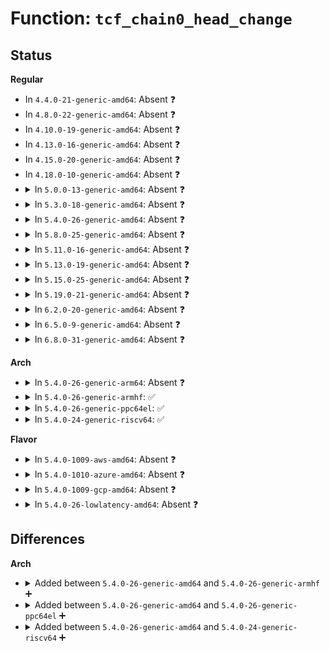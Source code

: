 # Function: <code>tcf_chain0_head_change</code>

## Status
<b>Regular</b>
<ul>
<li>
In <code>4.4.0-21-generic-amd64</code>: Absent ❓
</li>
<li>
In <code>4.8.0-22-generic-amd64</code>: Absent ❓
</li>
<li>
In <code>4.10.0-19-generic-amd64</code>: Absent ❓
</li>
<li>
In <code>4.13.0-16-generic-amd64</code>: Absent ❓
</li>
<li>
In <code>4.15.0-20-generic-amd64</code>: Absent ❓
</li>
<li>
In <code>4.18.0-10-generic-amd64</code>: Absent ❓
</li>
<li>
<details>
<summary>In <code>5.0.0-13-generic-amd64</code>: Absent ❓</summary>

```json
{
  "name": "tcf_chain0_head_change",
  "collision_type": "Unique Static",
  "inline_type": "Full",
  "funcs": [
    {
      "addr": 18446744071588287634,
      "name": "tcf_chain0_head_change",
      "external": false,
      "loc": "net/sched/cls_api.c:226",
      "file": "net/sched/cls_api.c",
      "inline": "not declared, inlined",
      "caller_inline": [
        "net/sched/cls_api.c:tc_new_tfilter",
        "net/sched/cls_api.c:tcf_chain_flush"
      ],
      "caller_func": []
    }
  ],
  "symbols": []
}
```
</details>
</li>
<li>
<details>
<summary>In <code>5.3.0-18-generic-amd64</code>: Absent ❓</summary>

```json
{
  "name": "tcf_chain0_head_change",
  "collision_type": "Unique Static",
  "inline_type": "Selective",
  "funcs": [
    {
      "addr": 18446744071588665856,
      "name": "tcf_chain0_head_change",
      "external": false,
      "loc": "net/sched/cls_api.c:323",
      "file": "net/sched/cls_api.c",
      "inline": "not declared, inlined",
      "caller_inline": [],
      "caller_func": [
        "net/sched/cls_api.c:tc_del_tfilter",
        "net/sched/cls_api.c:tc_new_tfilter",
        "net/sched/cls_api.c:tcf_chain_tp_delete_empty",
        "net/sched/cls_api.c:tcf_chain_flush"
      ]
    }
  ],
  "symbols": [
    {
      "addr": 18446744071588665856,
      "name": "tcf_chain0_head_change.isra.0",
      "section": ".text",
      "bind": "STB_LOCAL",
      "size": 97
    }
  ]
}
```
</details>
</li>
<li>
<details>
<summary>In <code>5.4.0-26-generic-amd64</code>: Absent ❓</summary>

```json
{
  "name": "tcf_chain0_head_change",
  "collision_type": "Unique Static",
  "inline_type": "Selective",
  "funcs": [
    {
      "addr": 18446744071588888816,
      "name": "tcf_chain0_head_change",
      "external": false,
      "loc": "net/sched/cls_api.c:374",
      "file": "net/sched/cls_api.c",
      "inline": "not declared, inlined",
      "caller_inline": [],
      "caller_func": [
        "net/sched/cls_api.c:tc_del_tfilter",
        "net/sched/cls_api.c:tc_new_tfilter",
        "net/sched/cls_api.c:tcf_chain_tp_delete_empty",
        "net/sched/cls_api.c:tcf_chain_flush",
        "net/sched/cls_api.c:tcf_chain_flush"
      ]
    }
  ],
  "symbols": [
    {
      "addr": 18446744071588888816,
      "name": "tcf_chain0_head_change.isra.0",
      "section": ".text",
      "bind": "STB_LOCAL",
      "size": 97
    }
  ]
}
```
</details>
</li>
<li>
<details>
<summary>In <code>5.8.0-25-generic-amd64</code>: Absent ❓</summary>

```json
{
  "name": "tcf_chain0_head_change",
  "collision_type": "Unique Static",
  "inline_type": "Selective",
  "funcs": [
    {
      "addr": 18446744071589773984,
      "name": "tcf_chain0_head_change",
      "external": false,
      "loc": "net/sched/cls_api.c:375",
      "file": "net/sched/cls_api.c",
      "inline": "not declared, inlined",
      "caller_inline": [],
      "caller_func": [
        "net/sched/cls_api.c:tc_del_tfilter",
        "net/sched/cls_api.c:tcf_chain_tp_delete_empty",
        "net/sched/cls_api.c:tcf_chain_tp_insert_unique",
        "net/sched/cls_api.c:tcf_chain_flush",
        "net/sched/cls_api.c:tcf_chain_flush"
      ]
    }
  ],
  "symbols": [
    {
      "addr": 18446744071589773984,
      "name": "tcf_chain0_head_change.isra.0",
      "section": ".text",
      "bind": "STB_LOCAL",
      "size": 97
    }
  ]
}
```
</details>
</li>
<li>
<details>
<summary>In <code>5.11.0-16-generic-amd64</code>: Absent ❓</summary>

```json
{
  "name": "tcf_chain0_head_change",
  "collision_type": "Unique Static",
  "inline_type": "Selective",
  "funcs": [
    {
      "addr": 18446744071589809216,
      "name": "tcf_chain0_head_change",
      "external": false,
      "loc": "net/sched/cls_api.c:375",
      "file": "net/sched/cls_api.c",
      "inline": "not declared, inlined",
      "caller_inline": [],
      "caller_func": [
        "net/sched/cls_api.c:tc_del_tfilter",
        "net/sched/cls_api.c:tcf_chain_tp_delete_empty",
        "net/sched/cls_api.c:tcf_chain_tp_insert_unique",
        "net/sched/cls_api.c:tcf_chain_flush",
        "net/sched/cls_api.c:tcf_chain_flush"
      ]
    }
  ],
  "symbols": [
    {
      "addr": 18446744071589809216,
      "name": "tcf_chain0_head_change.isra.0",
      "section": ".text",
      "bind": "STB_LOCAL",
      "size": 97
    }
  ]
}
```
</details>
</li>
<li>
<details>
<summary>In <code>5.13.0-19-generic-amd64</code>: Absent ❓</summary>

```json
{
  "name": "tcf_chain0_head_change",
  "collision_type": "Unique Static",
  "inline_type": "Selective",
  "funcs": [
    {
      "addr": 18446744071589713904,
      "name": "tcf_chain0_head_change",
      "external": false,
      "loc": "net/sched/cls_api.c:375",
      "file": "net/sched/cls_api.c",
      "inline": "not declared, inlined",
      "caller_inline": [],
      "caller_func": [
        "net/sched/cls_api.c:tc_del_tfilter",
        "net/sched/cls_api.c:tcf_chain_tp_delete_empty",
        "net/sched/cls_api.c:tcf_chain_tp_insert_unique",
        "net/sched/cls_api.c:tcf_chain_flush",
        "net/sched/cls_api.c:tcf_chain_flush"
      ]
    }
  ],
  "symbols": [
    {
      "addr": 18446744071589713904,
      "name": "tcf_chain0_head_change.isra.0",
      "section": ".text",
      "bind": "STB_LOCAL",
      "size": 97
    }
  ]
}
```
</details>
</li>
<li>
<details>
<summary>In <code>5.15.0-25-generic-amd64</code>: Absent ❓</summary>

```json
{
  "name": "tcf_chain0_head_change",
  "collision_type": "Unique Static",
  "inline_type": "Selective",
  "funcs": [
    {
      "addr": 18446744071590471424,
      "name": "tcf_chain0_head_change",
      "external": false,
      "loc": "net/sched/cls_api.c:375",
      "file": "net/sched/cls_api.c",
      "inline": "not declared, inlined",
      "caller_inline": [],
      "caller_func": [
        "net/sched/cls_api.c:tc_del_tfilter",
        "net/sched/cls_api.c:tcf_chain_tp_delete_empty",
        "net/sched/cls_api.c:tcf_chain_tp_insert_unique",
        "net/sched/cls_api.c:tcf_chain_flush",
        "net/sched/cls_api.c:tcf_chain_flush"
      ]
    }
  ],
  "symbols": [
    {
      "addr": 18446744071590471424,
      "name": "tcf_chain0_head_change.isra.0",
      "section": ".text",
      "bind": "STB_LOCAL",
      "size": 97
    }
  ]
}
```
</details>
</li>
<li>
<details>
<summary>In <code>5.19.0-21-generic-amd64</code>: Absent ❓</summary>

```json
{
  "name": "tcf_chain0_head_change",
  "collision_type": "Unique Static",
  "inline_type": "Selective",
  "funcs": [
    {
      "addr": 18446744071592074720,
      "name": "tcf_chain0_head_change",
      "external": false,
      "loc": "net/sched/cls_api.c:392",
      "file": "net/sched/cls_api.c",
      "inline": "not declared, inlined",
      "caller_inline": [],
      "caller_func": [
        "net/sched/cls_api.c:tc_del_tfilter",
        "net/sched/cls_api.c:tcf_chain_tp_delete_empty",
        "net/sched/cls_api.c:tcf_chain_tp_insert_unique",
        "net/sched/cls_api.c:tcf_chain_flush",
        "net/sched/cls_api.c:tcf_chain_flush"
      ]
    }
  ],
  "symbols": [
    {
      "addr": 18446744071592074720,
      "name": "tcf_chain0_head_change.isra.0",
      "section": ".text",
      "bind": "STB_LOCAL",
      "size": 121
    }
  ]
}
```
</details>
</li>
<li>
<details>
<summary>In <code>6.2.0-20-generic-amd64</code>: Absent ❓</summary>

```json
{
  "name": "tcf_chain0_head_change",
  "collision_type": "Unique Static",
  "inline_type": "Selective",
  "funcs": [
    {
      "addr": 18446744071593895104,
      "name": "tcf_chain0_head_change",
      "external": false,
      "loc": "net/sched/cls_api.c:394",
      "file": "net/sched/cls_api.c",
      "inline": "not declared, inlined",
      "caller_inline": [],
      "caller_func": [
        "net/sched/cls_api.c:tc_del_tfilter",
        "net/sched/cls_api.c:tcf_chain_tp_delete_empty",
        "net/sched/cls_api.c:tcf_chain_tp_insert_unique",
        "net/sched/cls_api.c:tcf_chain_flush",
        "net/sched/cls_api.c:tcf_chain_flush"
      ]
    }
  ],
  "symbols": [
    {
      "addr": 18446744071593895104,
      "name": "tcf_chain0_head_change.isra.0",
      "section": ".text",
      "bind": "STB_LOCAL",
      "size": 121
    }
  ]
}
```
</details>
</li>
<li>
<details>
<summary>In <code>6.5.0-9-generic-amd64</code>: Absent ❓</summary>

```json
{
  "name": "tcf_chain0_head_change",
  "collision_type": "Unique Static",
  "inline_type": "Selective",
  "funcs": [
    {
      "addr": 18446744071594270064,
      "name": "tcf_chain0_head_change",
      "external": false,
      "loc": "net/sched/cls_api.c:496",
      "file": "net/sched/cls_api.c",
      "inline": "not declared, inlined",
      "caller_inline": [],
      "caller_func": [
        "net/sched/cls_api.c:tc_del_tfilter",
        "net/sched/cls_api.c:tcf_chain_tp_delete_empty",
        "net/sched/cls_api.c:tcf_chain_tp_insert_unique",
        "net/sched/cls_api.c:tcf_chain_flush",
        "net/sched/cls_api.c:tcf_chain_flush"
      ]
    }
  ],
  "symbols": [
    {
      "addr": 18446744071594270064,
      "name": "tcf_chain0_head_change.isra.0",
      "section": ".text",
      "bind": "STB_LOCAL",
      "size": 121
    }
  ]
}
```
</details>
</li>
<li>
<details>
<summary>In <code>6.8.0-31-generic-amd64</code>: Absent ❓</summary>

```json
{
  "name": "tcf_chain0_head_change",
  "collision_type": "Unique Static",
  "inline_type": "Selective",
  "funcs": [
    {
      "addr": 18446744071595068032,
      "name": "tcf_chain0_head_change",
      "external": false,
      "loc": "net/sched/cls_api.c:496",
      "file": "net/sched/cls_api.c",
      "inline": "not declared, inlined",
      "caller_inline": [],
      "caller_func": [
        "net/sched/cls_api.c:tc_del_tfilter",
        "net/sched/cls_api.c:tcf_chain_tp_delete_empty",
        "net/sched/cls_api.c:tcf_chain_tp_insert_unique",
        "net/sched/cls_api.c:tcf_chain_flush",
        "net/sched/cls_api.c:tcf_chain_flush"
      ]
    }
  ],
  "symbols": [
    {
      "addr": 18446744071595068032,
      "name": "tcf_chain0_head_change.isra.0",
      "section": ".text",
      "bind": "STB_LOCAL",
      "size": 125
    }
  ]
}
```
</details>
</li>
</ul>
<b>Arch</b>
<ul>
<li>
<details>
<summary>In <code>5.4.0-26-generic-arm64</code>: Absent ❓</summary>

```json
{
  "name": "tcf_chain0_head_change",
  "collision_type": "Unique Static",
  "inline_type": "Selective",
  "funcs": [
    {
      "addr": 18446603336502478336,
      "name": "tcf_chain0_head_change",
      "external": false,
      "loc": "net/sched/cls_api.c:374",
      "file": "net/sched/cls_api.c",
      "inline": "not declared, inlined",
      "caller_inline": [],
      "caller_func": [
        "net/sched/cls_api.c:tc_del_tfilter",
        "net/sched/cls_api.c:tc_new_tfilter",
        "net/sched/cls_api.c:tcf_chain_tp_delete_empty",
        "net/sched/cls_api.c:tcf_chain_flush",
        "net/sched/cls_api.c:tcf_chain_flush"
      ]
    }
  ],
  "symbols": [
    {
      "addr": 18446603336502478336,
      "name": "tcf_chain0_head_change.isra.0",
      "section": ".text",
      "bind": "STB_LOCAL",
      "size": 136
    }
  ]
}
```
</details>
</li>
<li>
<details>
<summary>In <code>5.4.0-26-generic-armhf</code>: ✅</summary>

```c
void tcf_chain0_head_change(struct tcf_chain * chain, struct tcf_proto * tp_head)
```

```json
{
  "name": "tcf_chain0_head_change",
  "collision_type": "Unique Static",
  "inline_type": "No",
  "funcs": [
    {
      "addr": 3235191116,
      "name": "tcf_chain0_head_change",
      "external": false,
      "loc": "net/sched/cls_api.c:374",
      "file": "net/sched/cls_api.c",
      "inline": "seen, unknown",
      "caller_inline": [],
      "caller_func": [
        "net/sched/cls_api.c:tc_del_tfilter",
        "net/sched/cls_api.c:tc_new_tfilter",
        "net/sched/cls_api.c:tcf_chain_tp_delete_empty",
        "net/sched/cls_api.c:tcf_chain_flush",
        "net/sched/cls_api.c:tcf_chain_flush"
      ]
    }
  ],
  "symbols": [
    {
      "addr": 3235191116,
      "name": "tcf_chain0_head_change",
      "section": ".text",
      "bind": "STB_LOCAL",
      "size": 112
    }
  ]
}
```
</details>
</li>
<li>
<details>
<summary>In <code>5.4.0-26-generic-ppc64el</code>: ✅</summary>

```c
void tcf_chain0_head_change(struct tcf_chain * chain, struct tcf_proto * tp_head)
```

```json
{
  "name": "tcf_chain0_head_change",
  "collision_type": "Unique Static",
  "inline_type": "No",
  "funcs": [
    {
      "addr": 13835058055296034608,
      "name": "tcf_chain0_head_change",
      "external": false,
      "loc": "net/sched/cls_api.c:374",
      "file": "net/sched/cls_api.c",
      "inline": "seen, unknown",
      "caller_inline": [],
      "caller_func": [
        "net/sched/cls_api.c:tc_del_tfilter",
        "net/sched/cls_api.c:tc_new_tfilter",
        "net/sched/cls_api.c:tcf_chain_tp_delete_empty",
        "net/sched/cls_api.c:tcf_chain_flush",
        "net/sched/cls_api.c:tcf_chain_flush"
      ]
    }
  ],
  "symbols": [
    {
      "addr": 13835058055296034608,
      "name": "tcf_chain0_head_change",
      "section": ".text",
      "bind": "STB_LOCAL",
      "size": 188
    }
  ]
}
```
</details>
</li>
<li>
<details>
<summary>In <code>5.4.0-24-generic-riscv64</code>: ✅</summary>

```c
void tcf_chain0_head_change(struct tcf_chain * chain, struct tcf_proto * tp_head)
```

```json
{
  "name": "tcf_chain0_head_change",
  "collision_type": "Unique Static",
  "inline_type": "No",
  "funcs": [
    {
      "addr": 18446743936278657068,
      "name": "tcf_chain0_head_change",
      "external": false,
      "loc": "net/sched/cls_api.c:374",
      "file": "net/sched/cls_api.c",
      "inline": "seen, unknown",
      "caller_inline": [],
      "caller_func": [
        "net/sched/cls_api.c:tc_del_tfilter",
        "net/sched/cls_api.c:tc_new_tfilter",
        "net/sched/cls_api.c:tcf_chain_tp_delete_empty",
        "net/sched/cls_api.c:tcf_chain_flush",
        "net/sched/cls_api.c:tcf_chain_flush"
      ]
    }
  ],
  "symbols": [
    {
      "addr": 18446743936278657068,
      "name": "tcf_chain0_head_change",
      "section": ".text",
      "bind": "STB_LOCAL",
      "size": 118
    }
  ]
}
```
</details>
</li>
</ul>
<b>Flavor</b>
<ul>
<li>
<details>
<summary>In <code>5.4.0-1009-aws-amd64</code>: Absent ❓</summary>

```json
{
  "name": "tcf_chain0_head_change",
  "collision_type": "Unique Static",
  "inline_type": "Selective",
  "funcs": [
    {
      "addr": 18446744071588495200,
      "name": "tcf_chain0_head_change",
      "external": false,
      "loc": "net/sched/cls_api.c:374",
      "file": "net/sched/cls_api.c",
      "inline": "not declared, inlined",
      "caller_inline": [],
      "caller_func": [
        "net/sched/cls_api.c:tc_del_tfilter",
        "net/sched/cls_api.c:tc_new_tfilter",
        "net/sched/cls_api.c:tcf_chain_tp_delete_empty",
        "net/sched/cls_api.c:tcf_chain_flush",
        "net/sched/cls_api.c:tcf_chain_flush"
      ]
    }
  ],
  "symbols": [
    {
      "addr": 18446744071588495200,
      "name": "tcf_chain0_head_change.isra.0",
      "section": ".text",
      "bind": "STB_LOCAL",
      "size": 97
    }
  ]
}
```
</details>
</li>
<li>
<details>
<summary>In <code>5.4.0-1010-azure-amd64</code>: Absent ❓</summary>

```json
{
  "name": "tcf_chain0_head_change",
  "collision_type": "Unique Static",
  "inline_type": "Selective",
  "funcs": [
    {
      "addr": 18446744071588207200,
      "name": "tcf_chain0_head_change",
      "external": false,
      "loc": "net/sched/cls_api.c:374",
      "file": "net/sched/cls_api.c",
      "inline": "not declared, inlined",
      "caller_inline": [],
      "caller_func": [
        "net/sched/cls_api.c:tc_del_tfilter",
        "net/sched/cls_api.c:tc_new_tfilter",
        "net/sched/cls_api.c:tcf_chain_tp_delete_empty",
        "net/sched/cls_api.c:tcf_chain_flush",
        "net/sched/cls_api.c:tcf_chain_flush"
      ]
    }
  ],
  "symbols": [
    {
      "addr": 18446744071588207200,
      "name": "tcf_chain0_head_change.isra.0",
      "section": ".text",
      "bind": "STB_LOCAL",
      "size": 97
    }
  ]
}
```
</details>
</li>
<li>
<details>
<summary>In <code>5.4.0-1009-gcp-amd64</code>: Absent ❓</summary>

```json
{
  "name": "tcf_chain0_head_change",
  "collision_type": "Unique Static",
  "inline_type": "Selective",
  "funcs": [
    {
      "addr": 18446744071588827376,
      "name": "tcf_chain0_head_change",
      "external": false,
      "loc": "net/sched/cls_api.c:374",
      "file": "net/sched/cls_api.c",
      "inline": "not declared, inlined",
      "caller_inline": [],
      "caller_func": [
        "net/sched/cls_api.c:tc_del_tfilter",
        "net/sched/cls_api.c:tc_new_tfilter",
        "net/sched/cls_api.c:tcf_chain_tp_delete_empty",
        "net/sched/cls_api.c:tcf_chain_flush",
        "net/sched/cls_api.c:tcf_chain_flush"
      ]
    }
  ],
  "symbols": [
    {
      "addr": 18446744071588827376,
      "name": "tcf_chain0_head_change.isra.0",
      "section": ".text",
      "bind": "STB_LOCAL",
      "size": 97
    }
  ]
}
```
</details>
</li>
<li>
<details>
<summary>In <code>5.4.0-26-lowlatency-amd64</code>: Absent ❓</summary>

```json
{
  "name": "tcf_chain0_head_change",
  "collision_type": "Unique Static",
  "inline_type": "Selective",
  "funcs": [
    {
      "addr": 18446744071588970080,
      "name": "tcf_chain0_head_change",
      "external": false,
      "loc": "net/sched/cls_api.c:374",
      "file": "net/sched/cls_api.c",
      "inline": "not declared, inlined",
      "caller_inline": [],
      "caller_func": [
        "net/sched/cls_api.c:tc_del_tfilter",
        "net/sched/cls_api.c:tc_new_tfilter",
        "net/sched/cls_api.c:tcf_chain_tp_delete_empty",
        "net/sched/cls_api.c:tcf_chain_flush",
        "net/sched/cls_api.c:tcf_chain_flush"
      ]
    }
  ],
  "symbols": [
    {
      "addr": 18446744071588970080,
      "name": "tcf_chain0_head_change.isra.0",
      "section": ".text",
      "bind": "STB_LOCAL",
      "size": 97
    }
  ]
}
```
</details>
</li>
</ul>

## Differences
<b>Arch</b>
<ul>
<li>
<details>
<summary>Added between <code>5.4.0-26-generic-amd64</code> and <code>5.4.0-26-generic-armhf</code> ➕</summary>

```c
void tcf_chain0_head_change(struct tcf_chain * chain, struct tcf_proto * tp_head)
```
</details>
</li>
<li>
<details>
<summary>Added between <code>5.4.0-26-generic-amd64</code> and <code>5.4.0-26-generic-ppc64el</code> ➕</summary>

```c
void tcf_chain0_head_change(struct tcf_chain * chain, struct tcf_proto * tp_head)
```
</details>
</li>
<li>
<details>
<summary>Added between <code>5.4.0-26-generic-amd64</code> and <code>5.4.0-24-generic-riscv64</code> ➕</summary>

```c
void tcf_chain0_head_change(struct tcf_chain * chain, struct tcf_proto * tp_head)
```
</details>
</li>
</ul>
